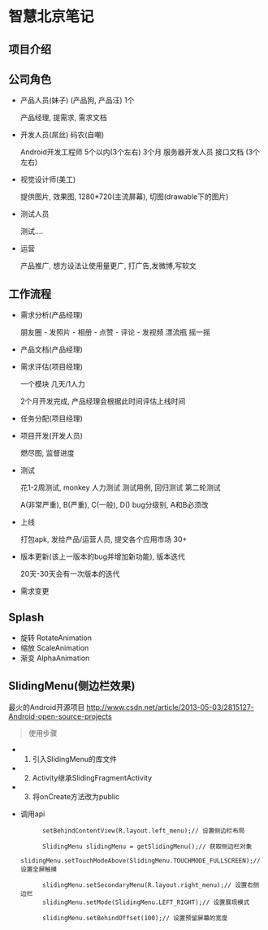 # 智慧北京笔记 #

## 项目介绍 ##

## 公司角色 ##

- 产品人员(妹子) (产品狗, 产品汪) 1个

	产品经理, 提需求, 需求文档

- 开发人员(屌丝) 码农(自嘲) 

	Android开发工程师 5个以内(3个左右) 3个月
	服务器开发人员 接口文档 (3个左右)

- 视觉设计师(美工)
	
	提供图片, 效果图, 1280*720(主流屏幕), 切图(drawable下的图片)

- 测试人员

	测试....

- 运营

	产品推广, 想方设法让使用量更广, 打广告,发微博,写软文

## 工作流程 ##

- 需求分析(产品经理)

	朋友圈
		- 发照片
		- 相册
		- 点赞
		- 评论
		- 发视频
	漂流瓶
	摇一摇

- 产品文档(产品经理)

- 需求评估(项目经理)

	一个模块	几天/1人力

	2个月开发完成, 产品经理会根据此时间评估上线时间

- 任务分配(项目经理)

- 项目开发(开发人员)

	燃尽图, 监督进度

- 测试

	花1-2周测试, 
	monkey 人力测试
	测试用例, 回归测试  第二轮测试

	A(非常严重), B(严重), C(一般), D() bug分级别, A和B必须改

- 上线

	打包apk, 发给产品/运营人员, 提交各个应用市场 30+

- 版本更新(该上一版本的bug并增加新功能), 版本迭代

	20天-30天会有一次版本的迭代

- 需求变更

## Splash ##

- 旋转 RotateAnimation
- 缩放 ScaleAnimation
- 渐变 AlphaAnimation

## SlidingMenu(侧边栏效果) ##

最火的Android开源项目
http://www.csdn.net/article/2013-05-03/2815127-Android-open-source-projects

> 使用步骤

- 1. 引入SlidingMenu的库文件
- 2. Activity继承SlidingFragmentActivity
- 3. 将onCreate方法改为public
- 调用api

			setBehindContentView(R.layout.left_menu);// 设置侧边栏布局

			SlidingMenu slidingMenu = getSlidingMenu();// 获取侧边栏对象
			slidingMenu.setTouchModeAbove(SlidingMenu.TOUCHMODE_FULLSCREEN);// 设置全屏触摸
	
			slidingMenu.setSecondaryMenu(R.layout.right_menu);// 设置右侧边栏
			slidingMenu.setMode(SlidingMenu.LEFT_RIGHT);// 设置展现模式
	
			slidingMenu.setBehindOffset(100);// 设置预留屏幕的宽度

